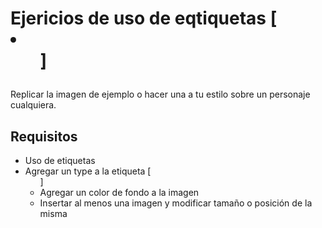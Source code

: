 # Ejericios de uso de eqtiquetas [<li> <ol>]
Replicar la imagen de ejemplo o hacer una a tu estilo sobre un personaje cualquiera.
## Requisitos
   * Uso de etiquetas
   * Agregar un type a la etiqueta [<ul>]
   * Agregar un color de fondo a la imagen
   * Insertar al menos una imagen y modificar tamaño o posición de la misma
